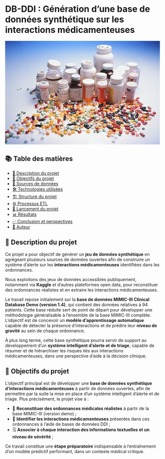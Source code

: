 # DB-DDI : Génération d’une base de données synthétique sur les interactions médicamenteuses
![Illustration du projet](médicaments.jpg)

## 📚 Table des matières

- [📝 Description du projet](#-description-du-projet)
- [🎯 Objectifs du projet](#-objectifs-du-projet)
- [📂 Sources de données](#-sources-de-données)
- [🛠️ Technologies utilisées](#️-technologies-utilisées)
- [🏗️ Structure du projet](#️-structure-du-projet)
- [⚙️ Processus ETL](#️-processus-etl)
- [🚀 Lancement du projet](#-lancement-du-projet)
- [📊 Résultats](#-résultats)
- [✅ Conclusion et perspectives](#-conclusion-et-perspectives)
- [👤 Auteur](#-auteur)


## 📝 Description du projet

Ce projet a pour objectif de générer un **jeu de données synthétique** en agrégeant plusieurs sources de données ouvertes afin de construire un système d’alerte sur les **interactions médicamenteuses** identifiées dans les ordonnances.

Nous exploitons des jeux de données accessibles publiquement, notamment via **Kaggle** et d’autres plateformes open data, pour reconstituer des ordonnances réalistes et en extraire les interactions médicamenteuses.

Le travail repose initialement sur la **base de données MIMIC-III Clinical Database Demo (version 1.4)**, qui contient des données relatives à 94 patients. Cette base réduite sert de point de départ pour développer une méthodologie généralisable à l’ensemble de la base MIMIC-III complète. L’objectif est de concevoir un **modèle d’apprentissage automatique** capable de détecter la présence d’interactions et de prédire leur **niveau de gravité** au sein de chaque ordonnance.

À plus long terme, cette base synthétique pourra servir de support au développement d’un **système intelligent d’alerte et de triage**, capable de résumer et de hiérarchiser les risques liés aux interactions médicamenteuses, dans une perspective d’aide à la décision clinique.

## 🎯 Objectifs du projet

L’objectif principal est de développer une **base de données synthétique d’interactions médicamenteuses** à partir de données ouvertes, afin de permettre par la suite la mise en place d’un système intelligent d’alerte et de triage. Plus précisément, le projet vise à :

- 🔄 **Reconstituer des ordonnances médicales réalistes** à partir de la base MIMIC-III (version demo) ;
- 🧩 **Identifier les interactions médicamenteuses** présentes dans ces ordonnances à l’aide de bases de données DDI ;
- 🗒️ **Associer à chaque interaction des informations textuelles et un niveau de sévérité** ;


Ce travail constitue une **étape préparatoire** indispensable à l’entraînement d’un modèle prédictif performant, dans un contexte médical critique.

